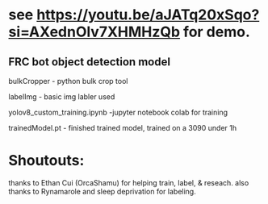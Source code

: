 # see https://youtu.be/aJATq20xSqo?si=AXednOlv7XHMHzQb for demo.

## FRC bot object detection model

bulkCropper - python bulk crop tool

labelImg - basic img labler used

yolov8_custom_training.ipynb -jupyter notebook colab for training

trainedModel.pt - finished trained model, trained on a 3090 under 1h

# Shoutouts:
thanks to Ethan Cui (OrcaShamu) for helping train, label, & reseach.
also thanks to Rynamarole and sleep deprivation for labeling.
